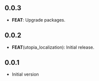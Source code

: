 ## 0.0.3

 - **FEAT**: Upgrade packages.

## 0.0.2

 - **FEAT**(utopia_localization): Initial release.

## 0.0.1

- Initial version
